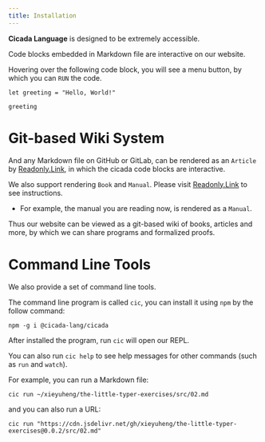 ```yaml
---
title: Installation
---
```


**Cicada Language** is designed to be extremely accessible.

Code blocks embedded in Markdown file are interactive on our website.

Hovering over the following code block, you will see a menu button,
by which you can `RUN` the code.

``` cicada
let greeting = "Hello, World!"

greeting
```

# Git-based Wiki System

And any Markdown file on GitHub or GitLab,
can be rendered as an `Article` by [Readonly.Link](https://readonly.link/),
in which the cicada code blocks are interactive.

We also support rendering `Book` and `Manual`.
Please visit [Readonly.Link](https://readonly.link/) to see instructions.

- For example, the manual you are reading now, is rendered as a `Manual`.

Thus our website can be viewed as a git-based wiki of books, articles and more,
by which we can share programs and formalized proofs.

# Command Line Tools

We also provide a set of command line tools.

The command line program is called `cic`,
you can install it using `npm` by the follow command:

``` plaintext
npm -g i @cicada-lang/cicada
```

After installed the program, run `cic` will open our REPL.

You can also run `cic help` to see help messages
for other commands (such as `run` and `watch`).

For example, you can run a Markdown file:

``` plaintext
cic run ~/xieyuheng/the-little-typer-exercises/src/02.md
```

and you can also run a URL:

``` plaintext
cic run "https://cdn.jsdelivr.net/gh/xieyuheng/the-little-typer-exercises@0.0.2/src/02.md"
```
